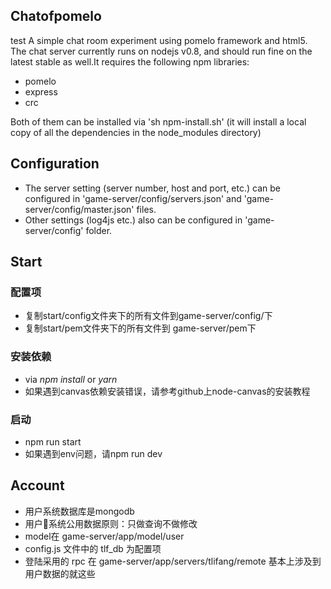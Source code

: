 ## Chatofpomelo

test A simple chat room experiment using pomelo framework and html5.
The chat server currently runs on nodejs v0.8, and should run fine on the latest stable as well.It requires the following npm libraries:
- pomelo
- express
- crc

Both of them can be installed via 'sh npm-install.sh' (it will install a local copy of all the dependencies in the node_modules directory)

## Configuration

 * The server setting (server number, host and port, etc.) can be configured in 'game-server/config/servers.json' and 'game-server/config/master.json' files.
 * Other settings (log4js etc.) also can be configured in 'game-server/config' folder.


## Start
### 配置项
  * 复制start/config文件夹下的所有文件到game-server/config/下
  * 复制start/pem文件夹下的所有文件到 game-server/pem下
### 安装依赖
  * via *npm install* or *yarn*
  * 如果遇到canvas依赖安装错误，请参考github上node-canvas的安装教程
### 启动
  * npm run start
  * 如果遇到env问题，请npm run dev

## Account
* 用户系统数据库是mongodb
* 用户系统公用数据原则：只做查询不做修改
* model在 game-server/app/model/user
* config.js 文件中的 tlf_db 为配置项
* 登陆采用的 rpc 在 game-server/app/servers/tlifang/remote
基本上涉及到用户数据的就这些

